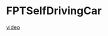 # FPTSelfDrivingCar
[video](https://github.com/nakul3112/Lane-Detection-and-Turn-Prediction-for-Autonomous-cars/blob/master/project_video.mp4)